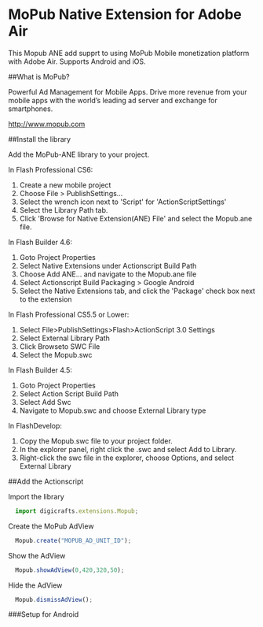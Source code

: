 MoPub Native Extension for Adobe Air
=========

This Mopub ANE add supprt to using MoPub Mobile monetization platform with Adobe Air. Supports Android and iOS.

##What is MoPub?

Powerful Ad Management for Mobile Apps. Drive more revenue from your mobile apps with the world’s leading ad server and exchange for smartphones.

http://www.mopub.com

##Install the library

Add the MoPub-ANE library to your project.

In Flash Professional CS6:

  1. Create a new mobile project
  2. Choose File > PublishSettings... 
  3. Select the wrench icon next to 'Script' for 'ActionScriptSettings' 
  4. Select the Library Path tab. 
  5. Click 'Browse for Native Extension(ANE) File' and select the Mopub.ane file. 

In Flash Builder 4.6:

  1. Goto Project Properties
  2. Select Native Extensions under Actionscript Build Path
  3. Choose Add ANE... and navigate to the Mopub.ane file 
  4. Select Actionscript Build Packaging > Google Android
  5. Select the Native Extensions tab, and click the 'Package' check box next to the extension

In Flash Professional CS5.5 or Lower:

  1. Select File>PublishSettings>Flash>ActionScript 3.0 Settings 
  2. Select External Library Path
  3. Click Browseto SWC File
  4. Select the Mopub.swc

In Flash Builder 4.5:

  1. Goto Project Properties
  2. Select Action Script Build Path
  3. Select Add Swc
  4. Navigate to Mopub.swc and choose External Library type

In FlashDevelop:

  1. Copy the Mopub.swc file to your project folder.
  2. In the explorer panel, right click the .swc and select Add to Library.
  3. Right-click the swc file in the explorer, choose Options, and select External Library

##Add the Actionscript

Import the library

```javascript
  import digicrafts.extensions.Mopub;
```

Create the MoPub AdView

```javascript
  Mopub.create("MOPUB_AD_UNIT_ID");
```

Show the AdView

```javascript
  Mopub.showAdView(0,420,320,50);
```

Hide the AdView

```javascript
  Mopub.dismissAdView();
```

###Setup for Android